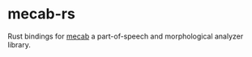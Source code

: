 mecab-rs
========

Rust bindings for [mecab](https://taku910.github.io/mecab/) a part-of-speech and morphological analyzer library.
